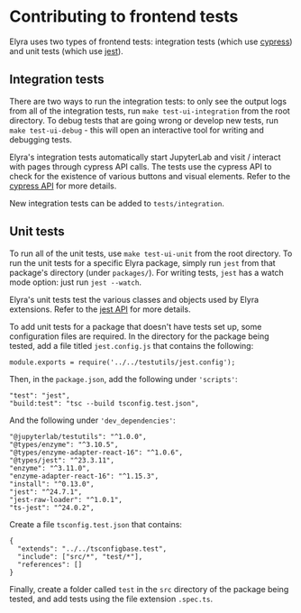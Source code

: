 # Contributing to frontend tests
Elyra uses two types of frontend tests: integration tests (which use [cypress](https://docs.cypress.io/)) and unit tests (which use [jest](https://jestjs.io/docs/en/getting-started)). 
## Integration tests
There are two ways to run the integration tests: to only see the output logs from all of the integration tests, run `make test-ui-integration` from the root directory. To debug tests that are going wrong or develop new tests, run `make test-ui-debug` - this will open an interactive tool for writing and debugging tests. 

Elyra's integration tests automatically start JupyterLab and visit / interact with pages through cypress API calls. The tests use the cypress API to check for the existence of various buttons and visual elements. Refer to the [cypress API](https://docs.cypress.io/api/api/table-of-contents.html) for more details.

New integration tests can be added to `tests/integration`. 

## Unit tests
To run all of the unit tests, use `make test-ui-unit` from the root directory. To run the unit tests for a specific Elyra package, simply run `jest` from that package's directory (under `packages/`). For writing tests, `jest` has a watch mode option: just run `jest --watch`. 

Elyra's unit tests test the various classes and objects used by Elyra extensions. Refer to the [jest API](https://jestjs.io/docs/en/getting-started) for more details. 

To add unit tests for a package that doesn't have tests set up, some configuration files are required. In the directory for the package being tested, add a file titled `jest.config.js` that contains the following:
```
module.exports = require('../../testutils/jest.config');
```
Then, in the `package.json`, add the following under `'scripts'`:
```
"test": "jest",
"build:test": "tsc --build tsconfig.test.json",
```
And the following under `'dev_dependencies'`:
```
"@jupyterlab/testutils": "^1.0.0",
"@types/enzyme": "^3.10.5",
"@types/enzyme-adapter-react-16": "^1.0.6",
"@types/jest": "^23.3.11",
"enzyme": "^3.11.0",
"enzyme-adapter-react-16": "^1.15.3",
"install": "^0.13.0",
"jest": "^24.7.1",
"jest-raw-loader": "^1.0.1",
"ts-jest": "^24.0.2",
```
Create a file `tsconfig.test.json` that contains:
```
{
  "extends": "../../tsconfigbase.test",
  "include": ["src/*", "test/*"],
  "references": []
}
```

Finally, create a folder called `test` in the `src` directory of the package being tested, and add tests using the file extension `.spec.ts`.
